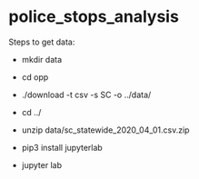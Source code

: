 # police_stops_analysis

Steps to get data:


* mkdir data
* cd opp
* ./download -t csv -s SC -o ../data/
* cd ../
* unzip data/sc_statewide_2020_04_01.csv.zip

* pip3 install jupyterlab
* jupyter lab
